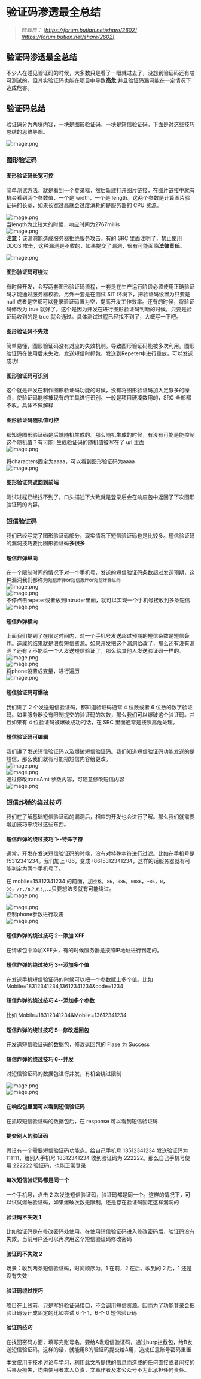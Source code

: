 ﻿# 验证码渗透最全总结


<!--more-->

> *转载自： [https://forum.butian.net/share/2602](https://forum.butian.net/share/2602)*

## 验证码渗透最全总结

不少人在碰见验证码的时候，大多数只是看了一眼就过去了，没想到验证码还有啥可测试的。但其实验证码也能在项目中导致**高危**,并且验证码漏洞能在一定情况下造成危害。

## 验证码总结

验证码分为两块内容，一块是图形验证码，一块是短信验证码。下面是对这些技巧总结的思维导图。

![image.png](https://cdn.jsdelivr.net/gh/cnbysec/cnbysec.github.io/OSS/img/验证码渗透最全总结/attach-07aa8805b4a3ac1f699898097c63b75d100e7c61.png)

### 图形验证码

#### 图形验证码长宽可控

简单测试方法，就是看到一个登录框，然后新建打开图片链接，在图片链接中就有机会看到两个参数值，一个是 width，一个是 length。这两个参数是计算图片验证码的长宽，如果长宽过高就会过度消耗的是服务器的 CPU 资源。

![image.png](https://cdn.jsdelivr.net/gh/cnbysec/cnbysec.github.io/OSS/img/验证码渗透最全总结/attach-f8edf220db2f6f553e493615a6245671be2f3cc8.png)  
当length为比较大的时候，响应时间为2767millis  
![image.png](https://cdn.jsdelivr.net/gh/cnbysec/cnbysec.github.io/OSS/img/验证码渗透最全总结/attach-23af811d5dc12caad125af766529881f2fe7a073.png)  
**注意**：该漏洞能造成服务器拒绝服务攻击。有的 SRC 里面注明了，禁止使用 DDOS 攻击，这种漏洞是不收的，如果提交了漏洞，很有可能面临**法律责任**。

![image.png](https://cdn.jsdelivr.net/gh/cnbysec/cnbysec.github.io/OSS/img/验证码渗透最全总结/attach-9f2f1a9fdac9a1537fc050f5b62bfc6516573602.png)

#### 图形验证码可绕过

有时候开发，会写两套图形验证码流程，一套是在生产运行阶段必须使用正确验证码才能通过服务器校验。另外一套是在测试 SIT 环境下，把验证码设置为只要是 null 或者是空都可以登录验证码置为空，提高开发工作效率。还有的时候，将验证码修改为 true 就好了。这个是因为开发在进行图形验证码判断的时候，只要是验证码收到的是 true 就会通过。具体测试过程已经找不到了，大概写一下吧。

#### 图形验证码不失效

简单易懂，图形验证码没有对应的失效机制。导致图形验证码能被多次利用。图形验证码在使用后未失效，发送短信时抓包，发送到Repeter中进行重放，可以发送成功!

#### 图形验证码可识别

这个就是开发在制作图形验证码功能的时候，没有将图形验证码加入足够多的噪点，使验证码能够被现有的工具进行识别。一般是项目硬凑数用的，SRC 全部都不收。具体不做解释

#### 图形验证码随机值可控

都知道图形验证码是后端随机生成的。那么随机生成的时候，有没有可能是能控制这个随机值？有可能! 生成验证码的随机值被写在了 url 里面  
![image.png](https://cdn.jsdelivr.net/gh/cnbysec/cnbysec.github.io/OSS/img/验证码渗透最全总结/attach-e20c13ca97d25e047ade9b3bd983a245cffe43b4.png)

将characters固定为aaaa，可以看到图形验证码为aaaa  
![image.png](https://cdn.jsdelivr.net/gh/cnbysec/cnbysec.github.io/OSS/img/验证码渗透最全总结/attach-2aaf0c5c6bd69d7d5452b3bc34f22c22b702cc77.png)

#### 图形验证码返回到前端

测试过程已经找不到了，口头描述下大致就是登录后会在响应包中返回了下次图形验证码的内容。

### 短信验证码

我们已经写完了图形验证码部分，现实情况下短信验证码也是比较多。短信验证码的漏洞技巧要比图形验证码**多很多**

#### 短信炸弹纵向

在一个限制时间的情况下对一个手机号，发送的短信验证码条数超过发送预期，这种漏洞我们都称为`短信炸弹`or`短信轰炸`or`短信炸弹纵向`  
![image.png](https://cdn.jsdelivr.net/gh/cnbysec/cnbysec.github.io/OSS/img/验证码渗透最全总结/attach-9ee1bcaa0a03fc53f87c05e0a5a038a39bcc48bb.png)  
![image.png](https://cdn.jsdelivr.net/gh/cnbysec/cnbysec.github.io/OSS/img/验证码渗透最全总结/attach-d3aa32373abf5cf438642122ea553b6f9b1e1925.png)  
不停点击repeter或者放到intruder里面，就可以实现一个手机号接收到多条短信  
![image.png](https://cdn.jsdelivr.net/gh/cnbysec/cnbysec.github.io/OSS/img/验证码渗透最全总结/attach-5b65929eb4576fc9bacc70153d32df2ef028b37a.png)

#### 短信炸弹横向

上面我们提到了在限定时间内，对一个手机号发送超过预期的短信条数是短信轰炸。造成的结果就是浪费短信资源。如果开发把这个漏洞给改了，那么还有没有漏洞？还有？不能给一个人发送短信验证了，那么给其他人发送验证码一样的。  
![image.png](https://cdn.jsdelivr.net/gh/cnbysec/cnbysec.github.io/OSS/img/验证码渗透最全总结/attach-7dcfda9d6162e5385a3f94aee05566b7ca188ba3.png)  
![image.png](https://cdn.jsdelivr.net/gh/cnbysec/cnbysec.github.io/OSS/img/验证码渗透最全总结/attach-49694c38b745d0949ae23a750b711c645018d603.png)  
将phone设置成变量，进行遍历  
![image.png](https://cdn.jsdelivr.net/gh/cnbysec/cnbysec.github.io/OSS/img/验证码渗透最全总结/attach-1336295b9eb2d85f64ea1c6ec3f2a4513503529d.png)

#### 短信验证码可爆破

我们讲了 2 个发送短信验证码，都知道验证码通常 4 位数或者 6 位数的数字验证码。如果服务器没有限制提交的验证码的次数，那么我们可以爆破这个验证码。并且如果有 4 位验证码被爆破成功的话，在 SRC 里面通常是按照高危处理。

#### 短信验证码可编辑

我们讲了发送短信验证码以及爆破短信验证码。我们知道短信验证码功能发送的是短信，那么我们就有可能把短信内容给更改。  
![image.png](https://cdn.jsdelivr.net/gh/cnbysec/cnbysec.github.io/OSS/img/验证码渗透最全总结/attach-a65ad9daae02cac08992fedca5bb6e768d759359.png)  
![image.png](https://cdn.jsdelivr.net/gh/cnbysec/cnbysec.github.io/OSS/img/验证码渗透最全总结/attach-3dd9859a71ffbf19616b439137a403e573f45f6f.png)  
通过修改transAmt 参数内容，可随意修改短信内容  
![image.png](https://cdn.jsdelivr.net/gh/cnbysec/cnbysec.github.io/OSS/img/验证码渗透最全总结/attach-b910d6dc4e0703a3c7825f053ed10fc6211a8129.png)

### 短信炸弹的绕过技巧

我们在了解基础短信验证码的漏洞后，相应的开发也会进行了解。那么我们就需要增加技巧来绕过这些东西。

#### 短信炸弹的绕过技巧 1--特殊字符

通常，开发在发送短信验证码的时候，没有对特殊字符进行过滤。比如在手机号是 15312341234。我们加上+86，变成+8615312341234，这样的话服务器就有可能判定为两个手机号了。

在 mobile=15312341234 的前面，加`空格`，`86`，`086`，`0086`，`+86`，`0`，`00`，`/r,/n`,`?`,`#`,`!`,`,`...只要想法多就有可能绕过。  
![image.png](https://cdn.jsdelivr.net/gh/cnbysec/cnbysec.github.io/OSS/img/验证码渗透最全总结/attach-cdfb9f6773ed4c516bfff1b1b64f429e0c00c0fe.png)

![image.png](https://cdn.jsdelivr.net/gh/cnbysec/cnbysec.github.io/OSS/img/验证码渗透最全总结/attach-176b46bb24c9974b759d9af83924bcf1f76799a1.png)  
控制phone参数进行攻击  
![image.png](https://cdn.jsdelivr.net/gh/cnbysec/cnbysec.github.io/OSS/img/验证码渗透最全总结/attach-b0755303a59aa0bf852a2964d3409ef1f5624ccf.png)

#### 短信炸弹的绕过技巧 2--添加 XFF

在请求包中添加XFF头，有的时候服务器是按照IP地址进行判定的。

#### 短信炸弹的绕过技巧 3--添加多个值

在发送手机短信验证码的时候可以把一个参数赋上多个值。比如 Mobile=18312341234,13612341234&code=1234

#### 短信炸弹的绕过技巧 4--添加多个参数

比如 Mobile=18312341234&Mobile=13612341234

#### 短信炸弹的绕过技巧 5--修改返回包

在发送短信验证码的数据包，修改返回包的 Flase 为 Success

#### 短信炸弹的绕过技巧 6--并发

对短信验证码的数据包进行并发，有机会绕过限制

![image.png](https://cdn.jsdelivr.net/gh/cnbysec/cnbysec.github.io/OSS/img/验证码渗透最全总结/attach-569f362e7ef69d7c32d5f7a714ec89b1486b42fd.png)  
![image.png](https://cdn.jsdelivr.net/gh/cnbysec/cnbysec.github.io/OSS/img/验证码渗透最全总结/attach-2e05570fe2a88f4cb915508987e529e497cf9acf.png)

#### 在响应包里面可以看到短信验证码

在抓取短信验证码的数据包后，在 response 可以看到短信验证码

#### 提交别人的验证码

假设有一个需要短信验证码功能点。给自己手机号 13512341234 发送验证码为 111111，给别人手机号 18312341234 收到验证码为 222222。那么自己手机号使用 222222 验证码，也能正常登录

#### 每次短信验证码都是同一个

一个手机号，点击 2 次发送短信验证码，验证码都是同一个。这样的情况下，可以试试爆破验证码，如果爆破次数无限制，还是存在验证码固定这样漏洞的

#### 验证码不失效 1

比如验证码是在修改密码处使用。在使用短信验证码进入修改密码后，验证码没有失效。当前用户还可以再次用这个短信验证码修改密码

#### 验证码不失效 2

场景：收到两条短信验证码，时间顺序为，1 在前，2 在后。收到的 2 后，1 还是没有失效-

#### 验证码绕过技巧

项目在上线前，只是写好验证码接口，不会调用短信资源。因而为了功能登录会把验证码设计成固定的比如尝试 6 个 1，6 个 0 短信验证码

#### 验证码技巧

在找回密码方面，填写完账号名，要给A发短信验证码，通过burp拦截包，给B发送短信验证码。这样的话，就能用B的验证码提交给A用，造成任意账号密码重置

本文仅用于技术讨论与学习，利用此文所提供的信息而造成的任何直接或者间接的后果及损失，均由使用者本人负责，文章作者及本公众号不为此承担任何责任。
